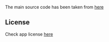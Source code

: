 The main source code has been taken from [here](https://github.com/SecUSo/privacy-friendly-sudoku)

## License
Check app license [here](https://github.com/SecUSo/privacy-friendly-sudoku/blob/master/LICENSE.md)

